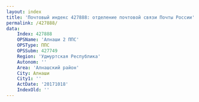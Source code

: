 ```yaml
---
layout: index
title: 'Почтовый индекс 427888: отделение почтовой связи Почты России'
permalink: /427888/
data:
    Index: 427888
    OPSName: 'Алнаши 2 ППС'
    OPSType: ППС
    OPSSubm: 427749
    Region: 'Удмуртская Республика'
    Autonom: ''
    Area: 'Алнашский район'
    City: Алнаши
    City1: ''
    ActDate: '20171018'
    IndexOld: ''
---
```

